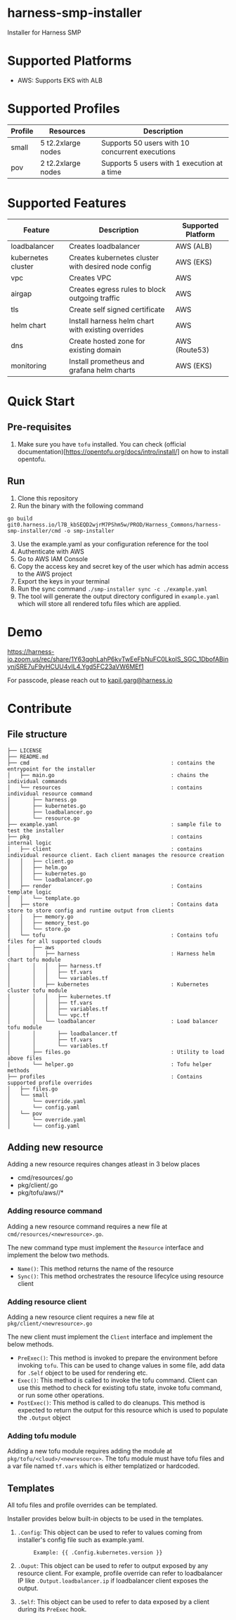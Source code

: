 # harness-smp-installer
Installer for Harness SMP

# Supported Platforms
- AWS: Supports EKS with ALB

# Supported Profiles

| Profile | Resources          | Description                                     |
| ------- | ------------------ | ----------------------------------------------- |
| small   | 5 t2.2xlarge nodes | Supports 50 users with 10 concurrent executions |
| pov     | 2 t2.2xlarge nodes | Supports 5 users with 1 execution at a time     |

# Supported Features

| Feature            | Description                                         | Supported Platform |
| ------------------ | --------------------------------------------------- | ------------------ |
| loadbalancer       | Creates loadbalancer                                | AWS (ALB)          |
| kubernetes cluster | Creates kubernetes cluster with desired node config | AWS (EKS)          |
| vpc                | Creates VPC                                         | AWS                |
| airgap             | Creates egress rules to block outgoing traffic      | AWS                |
| tls                | Create self signed certificate                      | AWS                |
| helm chart         | Install harness helm chart with existing overrides  | AWS                |
| dns                | Create hosted zone for existing domain              | AWS (Route53)      |
| monitoring         | Install prometheus and grafana helm charts          | AWS (EKS)          |

# Quick Start

## Pre-requisites
1. Make sure you have `tofu` installed. You can check (official documentation)[https://opentofu.org/docs/intro/install/] on how to install opentofu.

## Run
1. Clone this repository
2. Run the binary with the following command
  ```
  go build git0.harness.io/l7B_kbSEQD2wjrM7PShm5w/PROD/Harness_Commons/harness-smp-installer/cmd -o smp-installer
  ```
3. Use the example.yaml as your configuration reference for the tool
4. Authenticate with AWS
  1. Go to AWS IAM Console
  2. Copy the access key and secret key of the user which has admin access to the AWS project
  3. Export the keys in your terminal 
5. Run the sync command
  `./smp-installer sync -c ./example.yaml`
6. The tool will generate the output directory configured in `example.yaml` which will store all rendered tofu files which are applied.

# Demo
https://harness-io.zoom.us/rec/share/1Y63qghLahP6kvTwEeFbNuFC0LkolS_SGC_1DbofABinynjSRE7uF9yHCUU4vIL4.Ygd5FC23aVW6MEf1 

For passcode, please reach out to kapil.garg@harness.io

# Contribute

## File structure
```
├── LICENSE
├── README.md
├── cmd                                             : contains the entrypoint for the installer
│   ├── main.go                                     : chains the individual commands
│   └── resources                                   : contains individual resource command
│       ├── harness.go
│       ├── kubernetes.go
│       ├── loadbalancer.go
│       └── resource.go
├── example.yaml                                    : sample file to test the installer
├── pkg                                             : contains internal logic
│   ├── client                                      : contains individual resource client. Each client manages the resource creation
│   │   ├── client.go
│   │   ├── helm.go
│   │   ├── kubernetes.go
│   │   └── loadbalancer.go
│   ├── render                                      : Contains template logic
│   │   └── template.go
│   ├── store                                       : Contains data store to store config and runtime output from clients
│   │   ├── memory.go
│   │   ├── memory_test.go
│   │   └── store.go
│   └── tofu                                        : Contains tofu files for all supported clouds
│       ├── aws
│       │   ├── harness                             : Harness helm chart tofu module
│       │   │   ├── harness.tf
│       │   │   ├── tf.vars
│       │   │   └── variables.tf
│       │   ├── kubernetes                          : Kubernetes cluster tofu module
│       │   │   ├── kubernetes.tf
│       │   │   ├── tf.vars
│       │   │   ├── variables.tf
│       │   │   └── vpc.tf
│       │   └── loadbalancer                        : Load balancer tofu module
│       │       ├── loadbalancer.tf
│       │       ├── tf.vars
│       │       └── variables.tf
│       ├── files.go                                : Utility to load above files
│       └── helper.go                               : Tofu helper methods
├── profiles                                        : Contains supported profile overrides
│   ├── files.go
│   └── small
│       └── override.yaml
│       └── config.yaml
│   └── pov
│       └── override.yaml
│       └── config.yaml
```

## Adding new resource
Adding a new resource requires changes atleast in 3 below places
- cmd/resources/<newresource>.go
- pkg/client/<newresource>.go
- pkg/tofu/aws/<newresource>/*

### Adding resource command
Adding a new resource command requires a new file at `cmd/resources/<newresource>.go`.

The new command type must implement the `Resource` interface and implement the below two methods.
- `Name()`: This method returns the name of the resource
- `Sync()`: This method orchestrates the resource lifecylce using resource client

### Adding resource client
Adding a new resource client requires a new file at `pkg/client/<newresource>.go`

The new client must implement the `Client` interface and implement the below methods.
- `PreExec()`: This method is invoked to prepare the environment before invoking `tofu`. This can be used to change values in some file, add data for `.Self` object to be used for rendering etc.
- `Exec()`: This method is called to invoke the tofu command. Client can use this method to check for existing tofu state, invoke tofu command, or run some other operations.
- `PostExec()`: This method is called to do cleanups. This method is expected to return the output for this resource which is used to populate the `.Output` object

### Adding tofu module
Adding a new tofu module requires adding the module at `pkg/tofu/<cloud>/<newresource>`. The tofu module must have tofu files and a var file named `tf.vars` which is either templatized or hardcoded.

## Templates
All tofu files and profile overrides can be templated. 

Installer provides below built-in objects to be used in the templates.

1. `.Config`: This object can be used to refer to values coming from installer's config file such as example.yaml.
            
            Example: {{ .Config.kubernetes.version }}
2. `.Ouput`: This object can be used to refer to output exposed by any resource client. For example, profile override can refer to loadbalancer IP like `.Output.loadbalancer.ip` if loadbalancer client exposes the output.
3. `.Self`: This object can be used to refer to data exposed by a client during its `PreExec` hook.